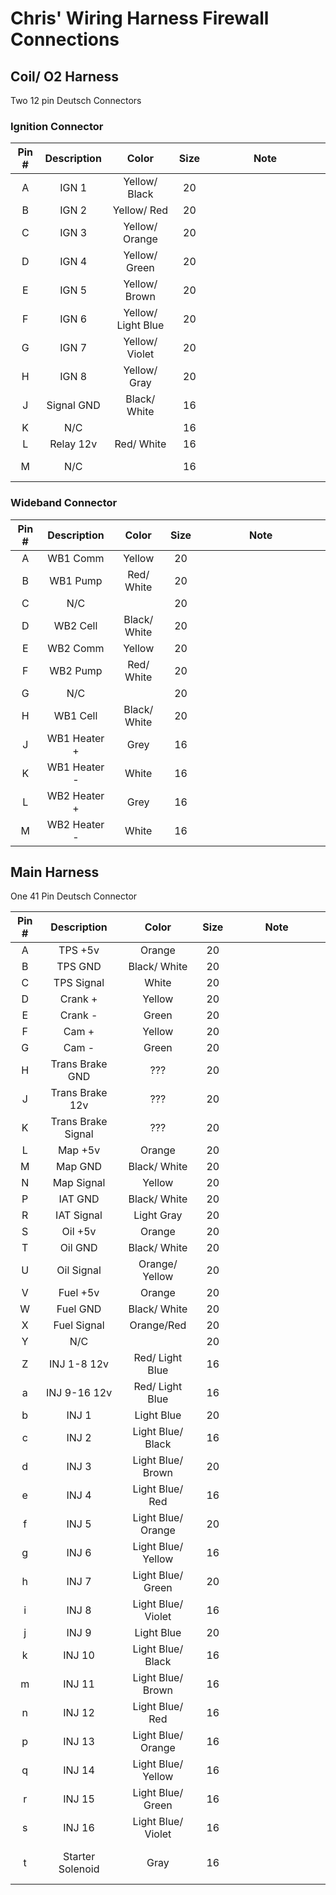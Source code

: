 # Chris' Wiring Harness Firewall Connections

## Coil/ O2 Harness

Two 12 pin Deutsch Connectors 

### Ignition Connector

| Pin # | Description |        Color       | Size |                        Note                          |
|:-----:|:-----------:|:------------------:|:----:|:----------------------------------------------------:|
|   A   |    IGN 1    |    Yellow/ Black   |  20  |                                                      |
|   B   |    IGN 2    |     Yellow/ Red    |  20  |                                                      |
|   C   |    IGN 3    |   Yellow/ Orange   |  20  |                                                      |
|   D   |    IGN 4    |    Yellow/ Green   |  20  |                                                      |
|   E   |    IGN 5    |    Yellow/ Brown   |  20  |                                                      |
|   F   |    IGN 6    | Yellow/ Light Blue |  20  |                                                      |
|   G   |    IGN 7    |   Yellow/ Violet   |  20  |                                                      |
|   H   |    IGN 8    |    Yellow/ Gray    |  20  |                                                      |
|   J   |  Signal GND |    Black/ White    |  16  |                                                      |
|   K   |     N/C     |                    |  16  |                                                      |
|   L   |  Relay 12v  |     Red/ White     |  16  |                                                      |
|   M   |     N/C     |                    |  16  | &nbsp; &nbsp; &nbsp; &nbsp; &nbsp; &nbsp; &nbsp; &nbsp; &nbsp; &nbsp; &nbsp; &nbsp; &nbsp; &nbsp; &nbsp; &nbsp; &nbsp; &nbsp; &nbsp; &nbsp; &nbsp; &nbsp; &nbsp; &nbsp; &nbsp; &nbsp; &nbsp; &nbsp; &nbsp; &nbsp; &nbsp; &nbsp; &nbsp; &nbsp; &nbsp; &nbsp; &nbsp; &nbsp; &nbsp; &nbsp; |

### Wideband Connector

| Pin # |  Description |     Color    | Size | Note |
|:-----:|:------------:|:------------:|:----:|:----:|
|   A   |   WB1 Comm   |    Yellow    |  20  |      |
|   B   |   WB1 Pump   |  Red/ White  |  20  |      |
|   C   |      N/C     |              |  20  |      |
|   D   |   WB2 Cell   | Black/ White |  20  |      |
|   E   |   WB2 Comm   |    Yellow    |  20  |      |
|   F   |   WB2 Pump   |  Red/ White  |  20  |      |
|   G   |      N/C     |              |  20  |      |
|   H   |   WB1 Cell   | Black/ White |  20  |      |
|   J   | WB1 Heater + |     Grey     |  16  |      |
|   K   | WB1 Heater - |     White    |  16  |      |
|   L   | WB2 Heater + |     Grey     |  16  |      |
|   M   | WB2 Heater - |     White    |  16  | &nbsp; &nbsp; &nbsp; &nbsp; &nbsp; &nbsp; &nbsp; &nbsp; &nbsp; &nbsp; &nbsp; &nbsp; &nbsp; &nbsp; &nbsp; &nbsp; &nbsp; &nbsp; &nbsp; &nbsp; &nbsp; &nbsp; &nbsp; &nbsp; &nbsp; &nbsp; &nbsp; &nbsp; &nbsp; &nbsp; &nbsp; &nbsp; &nbsp; &nbsp; &nbsp; &nbsp; &nbsp; &nbsp; &nbsp; &nbsp; &nbsp; &nbsp; &nbsp; |

## Main Harness

One 41 Pin Deutsch Connector

| Pin # |     Description    |        Color       | Size | Note |
|:-----:|:------------------:|:------------------:|:----:|:----:|
|   A   |       TPS +5v      |       Orange       |  20  |      |
|   B   |       TPS GND      |    Black/ White    |  20  |      |
|   C   |     TPS Signal     |        White       |  20  |      |
|   D   |       Crank +      |       Yellow       |  20  |      |
|   E   |       Crank -      |        Green       |  20  |      |
|   F   |        Cam +       |       Yellow       |  20  |      |
|   G   |        Cam -       |        Green       |  20  |      |
|   H   |   Trans Brake GND  |         ???        |  20  |      |
|   J   |   Trans Brake 12v  |         ???        |  20  |      |
|   K   | Trans Brake Signal |         ???        |  20  |      |
|   L   |       Map +5v      |       Orange       |  20  |      |
|   M   |       Map GND      |    Black/ White    |  20  |      |
|   N   |     Map Signal     |       Yellow       |  20  |      |
|   P   |       IAT GND      |    Black/ White    |  20  |      |
|   R   |     IAT Signal     |     Light Gray     |  20  |      |
|   S   |       Oil +5v      |       Orange       |  20  |      |
|   T   |       Oil GND      |    Black/ White    |  20  |      |
|   U   |     Oil Signal     |   Orange/ Yellow   |  20  |      |
|   V   |      Fuel +5v      |       Orange       |  20  |      |
|   W   |      Fuel GND      |    Black/ White    |  20  |      |
|   X   |     Fuel Signal    |     Orange/Red     |  20  |      |
|   Y   |         N/C        |                    |  20  |      |
|   Z   |     INJ 1-8 12v    |   Red/ Light Blue  |  16  |      |
|   a   |    INJ 9-16 12v    |   Red/ Light Blue  |  16  |      |
|   b   |        INJ 1       |     Light Blue     |  20  |      |
|   c   |        INJ 2       |  Light Blue/ Black |  16  |      |
|   d   |        INJ 3       |  Light Blue/ Brown |  20  |      |
|   e   |        INJ 4       |   Light Blue/ Red  |  16  |      |
|   f   |        INJ 5       | Light Blue/ Orange |  20  |      |
|   g   |        INJ 6       | Light Blue/ Yellow |  16  |      |
|   h   |        INJ 7       |  Light Blue/ Green |  20  |      |
|   i   |        INJ 8       | Light Blue/ Violet |  16  |      |
|   j   |        INJ 9       |     Light Blue     |  20  |      |
|   k   |       INJ 10       |  Light Blue/ Black |  16  |      |
|   m   |       INJ 11       |  Light Blue/ Brown |  16  |      |
|   n   |       INJ 12       |   Light Blue/ Red  |  16  |      |
|   p   |       INJ 13       | Light Blue/ Orange |  16  |      |
|   q   |       INJ 14       | Light Blue/ Yellow |  16  |      |
|   r   |       INJ 15       |  Light Blue/ Green |  16  |      |
|   s   |       INJ 16       | Light Blue/ Violet |  16  |      |
|   t   |  Starter Solenoid  |       Gray         |  16  | &nbsp; &nbsp; &nbsp; &nbsp; &nbsp; &nbsp; &nbsp; &nbsp; &nbsp; &nbsp; &nbsp; &nbsp; &nbsp; &nbsp; &nbsp; &nbsp; &nbsp; &nbsp; &nbsp; &nbsp; &nbsp; &nbsp; &nbsp; &nbsp; &nbsp; &nbsp; &nbsp; &nbsp; &nbsp; &nbsp; &nbsp; &nbsp; &nbsp; &nbsp; &nbsp; |
